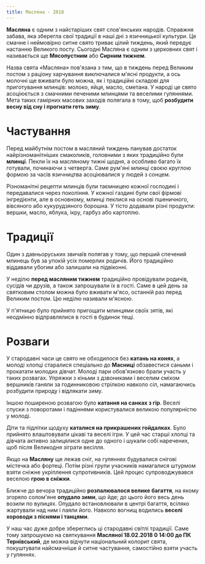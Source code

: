 ```yaml
---
title: Масляна - 2018
---
```


**Масляна** є одним з найстаріших свят слов'янських народів. Справжня забава, яка зберегла свої традиції в наші дні з язичницької культури. Це смачне і неймовірно ситне свято триває цілий тиждень, який передує настанню Великого посту. Сьогодні Масляна є одним з церковних свят і називається ще **Мясопустним** або **Сирним тижнем**.

Назва свята «Масляна» пов'язана з тим, що в тиждень перед Великим постом з раціону харчування виключалися м'ясні продукти, а ось молочні ще вживати було можна, як і традиційні складові для приготування млинців: молоко, яйця, масло, сметана. У народі це свято асоціюється з смачними печеними млинцями та веселими гуляннями. Мета таких гамірних масових заходів полягала в тому, щоб **розбудити весну від сну і прогнати геть зиму**.

# Частування

Перед майбутнім постом в масляний тиждень панував достаток найрізноманітніших смаколиків, головними з яких традиційно були **млинці**. Пекли їх на масляному тижні щодня, а особливо багато їх готували, починаючи з четверга. Саме рум'яні млинці своєю круглою формою за часів язичництва асоціювалися у людей з сонцем.

Різноманітні рецепти млинців були таємницею кожної господині і передавалися через покоління. У кожної газдині були свої фірмові інгредієнти, але в основному, млинці пеклися на основі пшеничного, вівсяного або кукурудзяного борошна. У тісто додавали різні продукти: вершки, масло, яблука, ікру, гарбуз або картоплю.

# Традиції

Один з давньоруських звичаїв полягав у тому, що перший спечений млинець був за упокій усіх померлих родичів. Його традиційно віддавали убогим або залишали на підвіконні.

У неділю **перед масляним тижнем** традиційно провідували родичів, сусідів чи друзів, а також запрошували їх в гості. Саме в цей день за святковим столом можна було вживати м'ясо, останній раз перед Великим постом. Цю неділю називали м'ясною.

У п'ятницю було прийнято пригощати млинцями своїх зятів, які неодмінно відправлялися в гості в будинок тещі.

# Розваги

У стародавні часи це свято не обходилося без **катань на конях**, а молоді хлопці старалися спеціально до **Масниці** обзавестися саньми і прокатати молодих дівчат. Молоді пари обов'язково брали участь у таких розвагах. Упряжки з кіньми з дзвониками і веселим сміхом вершників ганяли за годинниковою стрілкою навколо сіл, намагаючись розбудити природу і відлякати зиму.

Іншою поширеною розвагою було **катання на санках з гір**. Веселі спуски з поворотами і падіннями користувалися великою популярністю у молоді.

Діти та підлітки щодуху **каталися на прикрашених гойдалках**. Було прийнято влаштовувати цікаві та веселі ігри. У цей час старші хлопці та дівчата активно залицялися одне до одного і шукали собі наречених, щоб після Великодня зіграти весілля.

Якщо на **Масляну** ще лежав сніг, на гуляннях будувалися снігові містечка або фортеці. Потім різні групи учасників намагалися штурмом взяти сніжне укріплення супротивників. Цей процес супроводжувався веселою **грою в сніжки**.

Ближче до вечора традиційно **розпалювалося велике багаття**, на якому згоряло солом'яне **опудало зими**, що йде; до цього його весь день возили по вулицях. Опудало встановлювали в центрі багаття, всіляко жартували над ним і лаяли його. Навколо вогнищ водились **веселі хороводи з піснями і танцями**.

У наш час дуже добре збереглись ці стародавні світлі традиції. Саме тому запрошуємо на святкування **Масляної 18.02.2018 0 14:00 до ПК Тернівський**, де можна відчути національний колорит свята, покуштувати найсмачніше й ситне частування, самостійно взяти участь у гуляннях.
